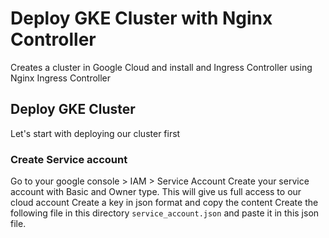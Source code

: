 # Deploy GKE Cluster with Nginx Controller
Creates a cluster in Google Cloud and install and Ingress Controller using Nginx Ingress Controller

## Deploy GKE Cluster
Let's start with deploying our cluster first

### Create Service account
Go to your google console > IAM > Service Account
Create your service account with Basic and Owner type. This will give us full access to our cloud account
Create a key in json format and copy the content
Create the following file in this directory
`service_account.json`
and paste it in this json file.

